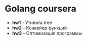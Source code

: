# Golang coursera

* __hw1__ - Утилита tree
* __hw2__ - Конвейер функций
* __hw3__ - Оптимизация программы
